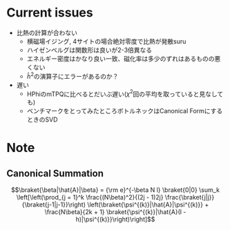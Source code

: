 # Current issues
- 比熱の計算が合わない
  - 横磁場イジング, 4サイトの場合絶対零度で比熱が発散suru
  - ハイゼンベルグは関数形は良いが2-3倍異なる
  - エネルギー密度はかなり良い一致、磁化率は多少のずれはあるものの悪くない
  - $\hat{h}^2$の演算子にエラーがあるのか？
- 遅い
  - HPhiのmTPQに比べるとだいぶ遅い($\chi^2$回の平均を取っていると見なしても)
  - ベンチマークをとってみたところボトルネックはCanonical FormにするときのSVD

# Note
## Canonical Summation
$$\braket{\beta|\hat{A}|\beta} = {\rm e}^{-\beta N l} \braket{0|0} \sum_k \left[\left(\prod_{j = 1}^k \frac{(N\beta)^2}{(2j - 1)2j} \frac{\braket{j|j}}{\braket{j-1|j-1}}\right) \left(\braket{\psi^{(k)}|\hat{A}|\psi^{(k)}} + \frac{N\beta}{2k + 1} \braket{\psi^{(k)}|\hat{A}(l - h)|\psi^{(k)}}\right)\right]$$